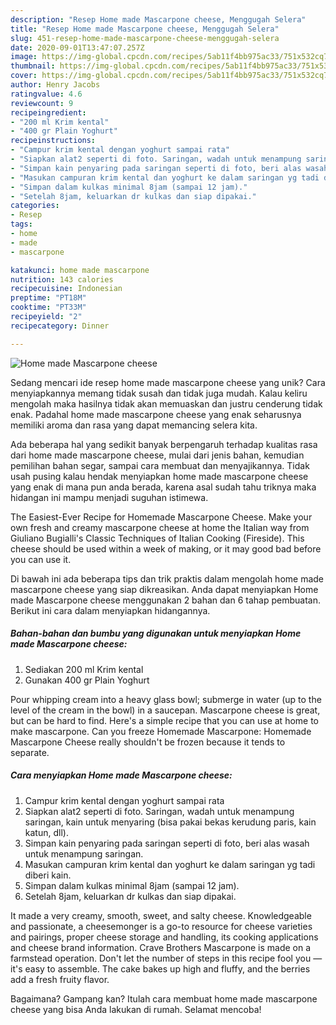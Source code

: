 ```yaml
---
description: "Resep Home made Mascarpone cheese, Menggugah Selera"
title: "Resep Home made Mascarpone cheese, Menggugah Selera"
slug: 451-resep-home-made-mascarpone-cheese-menggugah-selera
date: 2020-09-01T13:47:07.257Z
image: https://img-global.cpcdn.com/recipes/5ab11f4bb975ac33/751x532cq70/home-made-mascarpone-cheese-foto-resep-utama.jpg
thumbnail: https://img-global.cpcdn.com/recipes/5ab11f4bb975ac33/751x532cq70/home-made-mascarpone-cheese-foto-resep-utama.jpg
cover: https://img-global.cpcdn.com/recipes/5ab11f4bb975ac33/751x532cq70/home-made-mascarpone-cheese-foto-resep-utama.jpg
author: Henry Jacobs
ratingvalue: 4.6
reviewcount: 9
recipeingredient:
- "200 ml Krim kental"
- "400 gr Plain Yoghurt"
recipeinstructions:
- "Campur krim kental dengan yoghurt sampai rata"
- "Siapkan alat2 seperti di foto. Saringan, wadah untuk menampung saringan, kain untuk menyaring (bisa pakai bekas kerudung paris, kain katun, dll)."
- "Simpan kain penyaring pada saringan seperti di foto, beri alas wasah untuk menampung saringan."
- "Masukan campuran krim kental dan yoghurt ke dalam saringan yg tadi diberi kain."
- "Simpan dalam kulkas minimal 8jam (sampai 12 jam)."
- "Setelah 8jam, keluarkan dr kulkas dan siap dipakai."
categories:
- Resep
tags:
- home
- made
- mascarpone

katakunci: home made mascarpone 
nutrition: 143 calories
recipecuisine: Indonesian
preptime: "PT18M"
cooktime: "PT33M"
recipeyield: "2"
recipecategory: Dinner

---
```



![Home made Mascarpone cheese](https://img-global.cpcdn.com/recipes/5ab11f4bb975ac33/751x532cq70/home-made-mascarpone-cheese-foto-resep-utama.jpg)

Sedang mencari ide resep home made mascarpone cheese yang unik? Cara menyiapkannya memang tidak susah dan tidak juga mudah. Kalau keliru mengolah maka hasilnya tidak akan memuaskan dan justru cenderung tidak enak. Padahal home made mascarpone cheese yang enak seharusnya memiliki aroma dan rasa yang dapat memancing selera kita.

Ada beberapa hal yang sedikit banyak berpengaruh terhadap kualitas rasa dari home made mascarpone cheese, mulai dari jenis bahan, kemudian pemilihan bahan segar, sampai cara membuat dan menyajikannya. Tidak usah pusing kalau hendak menyiapkan home made mascarpone cheese yang enak di mana pun anda berada, karena asal sudah tahu triknya maka hidangan ini mampu menjadi suguhan istimewa.

The Easiest-Ever Recipe for Homemade Mascarpone Cheese. Make your own fresh and creamy mascarpone cheese at home the Italian way from Giuliano Bugialli&#39;s Classic Techniques of Italian Cooking (Fireside). This cheese should be used within a week of making, or it may good bad before you can use it.


Di bawah ini ada beberapa tips dan trik praktis dalam mengolah home made mascarpone cheese yang siap dikreasikan. Anda dapat menyiapkan Home made Mascarpone cheese menggunakan 2 bahan dan 6 tahap pembuatan. Berikut ini cara dalam menyiapkan hidangannya.

<!--inarticleads1-->

##### Bahan-bahan dan bumbu yang digunakan untuk menyiapkan Home made Mascarpone cheese:

1. Sediakan 200 ml Krim kental
1. Gunakan 400 gr Plain Yoghurt


Pour whipping cream into a heavy glass bowl; submerge in water (up to the level of the cream in the bowl) in a saucepan. Mascarpone cheese is great, but can be hard to find. Here&#39;s a simple recipe that you can use at home to make mascarpone. Can you freeze Homemade Mascarpone: Homemade Mascarpone Cheese really shouldn&#39;t be frozen because it tends to separate. 

<!--inarticleads2-->

##### Cara menyiapkan Home made Mascarpone cheese:

1. Campur krim kental dengan yoghurt sampai rata
1. Siapkan alat2 seperti di foto. Saringan, wadah untuk menampung saringan, kain untuk menyaring (bisa pakai bekas kerudung paris, kain katun, dll).
1. Simpan kain penyaring pada saringan seperti di foto, beri alas wasah untuk menampung saringan.
1. Masukan campuran krim kental dan yoghurt ke dalam saringan yg tadi diberi kain.
1. Simpan dalam kulkas minimal 8jam (sampai 12 jam).
1. Setelah 8jam, keluarkan dr kulkas dan siap dipakai.


It made a very creamy, smooth, sweet, and salty cheese. Knowledgeable and passionate, a cheesemonger is a go-to resource for cheese varieties and pairings, proper cheese storage and handling, its cooking applications and cheese brand information. Crave Brothers Mascarpone is made on a farmstead operation. Don&#39;t let the number of steps in this recipe fool you —it&#39;s easy to assemble. The cake bakes up high and fluffy, and the berries add a fresh fruity flavor. 

Bagaimana? Gampang kan? Itulah cara membuat home made mascarpone cheese yang bisa Anda lakukan di rumah. Selamat mencoba!
